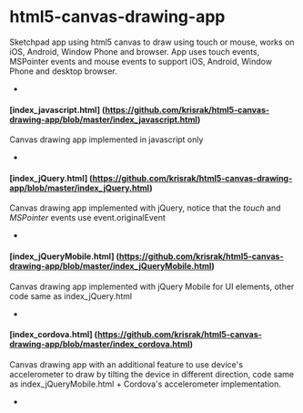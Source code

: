 html5-canvas-drawing-app
========================

Sketchpad app using html5 canvas to draw using touch or mouse, works on iOS, Android, Window Phone and browser.
App uses touch events, MSPointer events and mouse events to support iOS, Android, Window Phone and desktop browser.

-

#### [index_javascript.html] (https://github.com/krisrak/html5-canvas-drawing-app/blob/master/index_javascript.html)

Canvas drawing app implemented in javascript only

-

#### [index_jQuery.html] (https://github.com/krisrak/html5-canvas-drawing-app/blob/master/index_jQuery.html)

Canvas drawing app implemented with jQuery, notice that the _touch_ and _MSPointer_ events use event.originalEvent

-

#### [index_jQueryMobile.html] (https://github.com/krisrak/html5-canvas-drawing-app/blob/master/index_jQueryMobile.html)

Canvas drawing app implemented with jQuery Mobile for UI elements, other code same as index_jQuery.html

-

#### [index_cordova.html] (https://github.com/krisrak/html5-canvas-drawing-app/blob/master/index_cordova.html)

Canvas drawing app with an additional feature to use device's accelerometer to draw by tilting the device in different direction, code same as index_jQueryMobile.html + Cordova's accelerometer implementation.

-
